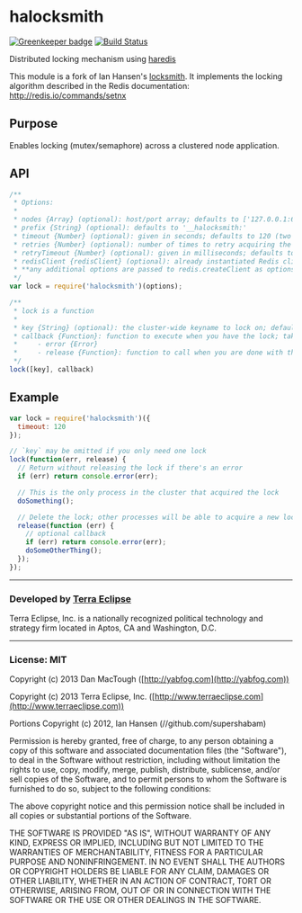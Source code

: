 halocksmith
===========

[![Greenkeeper badge](https://badges.greenkeeper.io/danmactough/halocksmith.svg)](https://greenkeeper.io/)
[![Build Status](https://secure.travis-ci.org/danmactough/halocksmith.png?branch=master)](https://travis-ci.org/danmactough/halocksmith)

Distributed locking mechanism using [haredis](https://github.com/carlos8f/haredis)

This module is a fork of Ian Hansen's [locksmith](https://github.com/supershabam/locksmith).
It implements the locking algorithm described in the Redis documentation: http://redis.io/commands/setnx

## Purpose

Enables locking (mutex/semaphore) across a clustered node application.

## API
```javascript
/**
 * Options:
 *
 * nodes {Array} (optional): host/port array; defaults to ['127.0.0.1:6379']; See [haredis](https://github.com/carlos8f/haredis#createclient) for more information
 * prefix {String} (optional): defaults to '__halocksmith:'
 * timeout {Number} (optional): given in seconds; defaults to 120 (two minutes)
 * retries {Number} (optional): number of times to retry acquiring the lock; defaults to 100
 * retryTimeout {Number} (optional): given in milliseconds; defaults to 1000 (one second)
 * redisClient {redisClient} (optional): already instantiated Redis client (other Redis options won't be used)
 * **any additional options are passed to redis.createClient as options**
 */
var lock = require('halocksmith')(options);

/**
 * lock is a function
 *
 * key {String} (optional): the cluster-wide keyname to lock on; defaults to ''
 * callback {Function}: function to execute when you have the lock; takes two parameters:
 *     - error {Error}
 *     - release {Function}: function to call when you are done with the lock (required in most circumstances); takes an optional callback
 */
lock([key], callback)
```

Example
-------

```javascript
var lock = require('halocksmith')({
  timeout: 120
});

// `key` may be omitted if you only need one lock
lock(function(err, release) {
  // Return without releasing the lock if there's an error
  if (err) return console.error(err);

  // This is the only process in the cluster that acquired the lock
  doSomething();

  // Delete the lock; other processes will be able to acquire a new lock
  release(function (err) {
    // optional callback
    if (err) return console.error(err);
    doSomeOtherThing();
  });
});
```
- - -

### Developed by [Terra Eclipse](http://www.terraeclipse.com)
Terra Eclipse, Inc. is a nationally recognized political technology and
strategy firm located in Aptos, CA and Washington, D.C.

- - -

### License: MIT
Copyright (c) 2013 Dan MacTough ([http://yabfog.com](http://yabfog.com))

Copyright (c) 2013 Terra Eclipse, Inc. ([http://www.terraeclipse.com](http://www.terraeclipse.com))

Portions Copyright (c) 2012, Ian Hansen (//github.com/supershabam)

Permission is hereby granted, free of charge, to any person obtaining a copy
of this software and associated documentation files (the "Software"), to deal
in the Software without restriction, including without limitation the rights
to use, copy, modify, merge, publish, distribute, sublicense, and/or sell
copies of the Software, and to permit persons to whom the Software is furnished
to do so, subject to the following conditions:

The above copyright notice and this permission notice shall be included in
all copies or substantial portions of the Software.

THE SOFTWARE IS PROVIDED "AS IS", WITHOUT WARRANTY OF ANY KIND, EXPRESS OR
IMPLIED, INCLUDING BUT NOT LIMITED TO THE WARRANTIES OF MERCHANTABILITY,
FITNESS FOR A PARTICULAR PURPOSE AND NONINFRINGEMENT. IN NO EVENT SHALL THE
AUTHORS OR COPYRIGHT HOLDERS BE LIABLE FOR ANY CLAIM, DAMAGES OR OTHER
LIABILITY, WHETHER IN AN ACTION OF CONTRACT, TORT OR OTHERWISE, ARISING FROM,
OUT OF OR IN CONNECTION WITH THE SOFTWARE OR THE USE OR OTHER DEALINGS IN THE
SOFTWARE.

